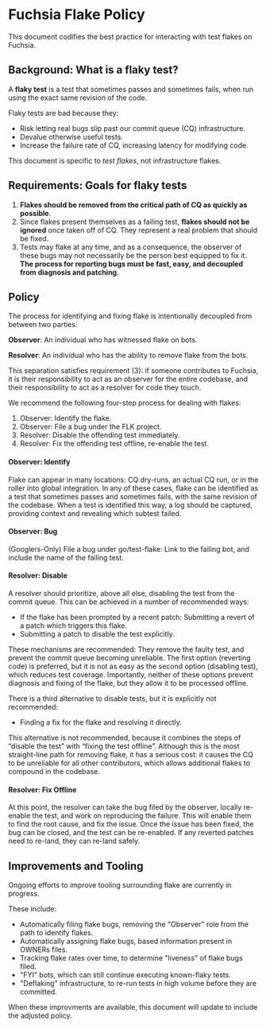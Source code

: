 # Fuchsia Flake Policy

This document codifies the best practice for interacting with test flakes on
Fuchsia.

## Background: What is a flaky test?

A **flaky test** is a test that sometimes passes and sometimes fails, when run
using the exact same revision of the code.

Flaky tests are bad because they:
-  Risk letting real bugs slip past our commit queue (CQ) infrastructure.
-  Devalue otherwise useful tests.
-  Increase the failure rate of CQ, increasing latency for modifying code.

This document is specific to *test flakes*, not infrastructure flakes.

## Requirements: Goals for flaky tests
1. **Flakes should be removed from the critical path of CQ as quickly as
possible**.
2. Since flakes present themselves as a failing test, **flakes
should not be ignored** once taken off of CQ. They represent a real problem
that should be fixed.
3. Tests may flake at any time, and as a consequence,
the observer of these bugs may not necessarily be the person best equipped to
fix it. **The process for reporting bugs must be fast, easy, and decoupled from
diagnosis and patching.**

## Policy
The process for identifying and fixing flake is intentionally decoupled from
between two parties:

**Observer**: An individual who has witnessed flake on bots.

**Resolver**: An individual who has the ability to remove flake from the bots.

This separation satisfies requirement (3): if someone contributes to Fuchsia,
it is their responsibility to act as an observer for the entire codebase, and
their responsibility to act as a resolver for code they touch.

We recommend the following four-step process for dealing with flakes:
1) Observer: Identify the flake.
2) Observer: File a bug under the FLK project.
3) Resolver: Disable the offending test immediately.
4) Resolver: Fix the offending test offline, re-enable the test.

#### Observer: Identify
Flake can appear in many locations: CQ dry-runs, an actual CQ run, or in the
roller into global integration. In any of these cases, flake can be identified
as a test that sometimes passes and sometimes fails, with the same revision of
the codebase. When a test is identified this way, a log should be captured,
providing context and revealing which subtest failed.

#### Observer: Bug
(Googlers-Only) File a bug under go/test-flake: Link to the failing bot, and
include the name of the failing test.

#### Resolver: Disable
A resolver should prioritize, above all else, disabling the test from the
commit queue.  This can be achieved in a number of recommended ways:

- If the flake has been prompted by a recent patch: Submitting a revert of a
patch which triggers this flake.
- Submitting a patch to disable the test explicitly.

These mechanisms are recommended: They remove the faulty test, and prevent the
commit queue becoming unreliable. The first option (reverting code) is
preferred, but it is not as easy as the second option (disabling test), which
reduces test coverage. Importantly, neither of these options prevent diagnosis
and fixing of the flake, but they allow it to be processed offline.

There is a third alternative to disable tests, but it is explicitly not
recommended:

- Finding a fix for the flake and resolving it directly.

This alternative is not recommended, because it combines the steps of “disable
the test” with “fixing the test offline”. Although this is the most
straight-line path for removing flake, it has a serious cost: it causes the CQ
to be unreliable for all other contributors, which allows additional flakes to
compound in the codebase.

#### Resolver: Fix Offline
At this point, the resolver can take the bug filed by the observer, locally
re-enable the test, and work on reproducing the failure. This will enable them
to find the root cause, and fix the issue. Once the issue has been fixed, the
bug can be closed, and the test can be re-enabled. If any reverted patches need
to re-land, they can re-land safely.

## Improvements and Tooling
Ongoing efforts to improve tooling surrounding flake are currently in progress.

These include:

- Automatically filing flake bugs, removing the "Observer" role from the path
to identify flakes.
- Automatically assigning flake bugs, based information present in OWNERs files.
- Tracking flake rates over time, to determine "liveness" of flake bugs filed.
- "FYI" bots, which can still continue executing known-flaky tests.
- "Deflaking" infrastructure, to re-run tests in high volume before they are
committed.

When these improvments are available, this document will update to include the
adjusted policy.

